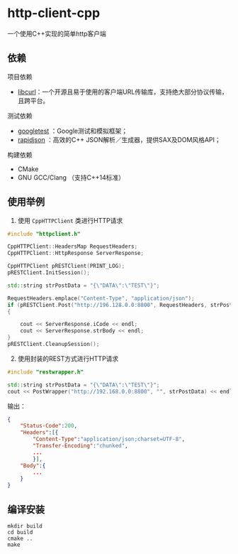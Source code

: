 # http-client-cpp

一个使用C++实现的简单http客户端

## 依赖

项目依赖

- [libcurl](http://curl.haxx.se/libcurl/)：一个开源且易于使用的客户端URL传输库，支持绝大部分协议传输，且跨平台。

测试依赖

- [googletest](https://github.com/google/googletest) ：Google测试和模拟框架；
- [rapidjson](https://github.com/Tencent/rapidjson) ：高效的C++ JSON解析／生成器，提供SAX及DOM风格API；

构建依赖

- CMake
- GNU GCC/Clang （支持C++14标准）

## 使用举例

1. 使用 `CppHTTPClient` 类进行HTTP请求

```c++
#include "httpclient.h"

CppHTTPClient::HeadersMap RequestHeaders;
CppHTTPClient::HttpResponse ServerResponse;

CppHTTPClient pRESTClient(PRINT_LOG);
pRESTClient.InitSession();

std::string strPostData = "{\"DATA\":\"TEST\"}";

RequestHeaders.emplace("Content-Type", "application/json");
if (pRESTClient.Post("http://196.128.0.0:8800", RequestHeaders, strPostData, ServerResponse))
{

    cout << ServerResponse.iCode << endl;
    cout << ServerResponse.strBody << endl;
}
pRESTClient.CleanupSession();
```

2. 使用封装的REST方式进行HTTP请求

```c++
#include "restwrapper.h"

std::string strPostData = "{\"DATA\":\"TEST\"}";
cout << PostWrapper("http://192.168.0.0:8800", "", strPostData) << endl;
```

输出：

```JSON
{
    "Status-Code":200,
    "Headers":[{
        "Content-Type":"application/json;charset=UTF-8",
        "Transfer-Encoding":"chunked",
        ...
        }],
    "Body":{
        ...
    }
}
```

## 编译安装

```shell
mkdir build
cd build
cmake ..
make
```
